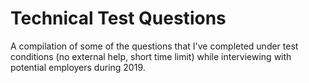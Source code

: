 # Technical Test Questions
A compilation of some of the questions that I've completed under test conditions (no external help, short time limit) while interviewing with potential employers during 2019.
